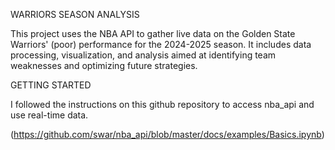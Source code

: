 WARRIORS SEASON ANALYSIS

This project uses the NBA API to gather live data on the Golden State Warriors' (poor) performance for the 2024-2025 season. It includes data processing, visualization, and analysis aimed at identifying team weaknesses and optimizing future strategies. 

GETTING STARTED 

I followed the instructions on this github repository to access nba_api and use real-time data.

(https://github.com/swar/nba_api/blob/master/docs/examples/Basics.ipynb)

